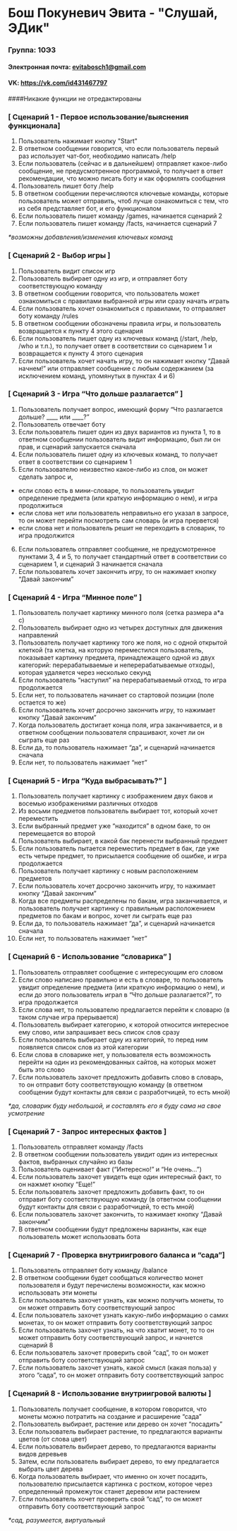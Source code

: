 # Бош Покуневич Эвита - "Слушай, ЭДик"

### Группа: 10Э3
#### Электронная почта: evitabosch1@gmail.com
#### VK: https://vk.com/id431467797
####Никакие функции не отредактированы
### [ Сценарий 1 - Первое использование/выяснения функционала]
1. Пользователь нажимает кнопку "Start"
2. В ответном сообщении говорится, что если пользователь первый раз использует чат-бот, необходимо написать /help
3. Если пользователь (сейчас и в дальнейшем) отправляет какое-либо сообщение, не предусмотренное программой, то получает в ответ рекомендации, что можно писать боту и как оформлять сообщения
4. Пользователь пишет боту /help
5. В ответном сообщении перечисляются ключевые команды, которые пользователь может отправить, чтоб лучше ознакомиться с тем, что из себя представляет бот, и его функционалом
6. Если пользователь пишет команду /games, начинается сценарий 2
7.  Если пользователь пишет команду /facts, начинается сценарий 7

_*возможны добавления/изменения ключевых команд_
### [ Сценарий 2 - Выбор игры ]
1. Пользователь видит список игр
2. Пользователь выбирает одну из игр, и отправляет боту соответствующую команду
3. В ответном сообщении говорится, что пользователь может ознакомиться с правилами выбранной игры или сразу начать играть
4. Если пользователь хочет ознакомиться с правилами, то отправляет боту команду /rules
5. В ответном сообщении обозначены правила игры, и пользователь возвращается к пункту 4 этого сценария
6. Если пользователь пишет одну из ключевых команд (/start, /help, /who и т.п.), то получает ответ в соответствии со сценарием 1 и возвращается к пункту 4 этого сценария
7. Если пользователь хочет начать игру, то он нажимает кнопку “Давай начнем!” или отправляет сообщение с любым содержанием (за исключением команд, упомянутых в пунктах 4 и 6)

### [ Сценарий 3 - Игра “Что дольше разлагается” ]  
1. Пользователь получает вопрос, имеющий форму “Что разлагается дольше?  ____ или ____?”
2. Пользователь отвечает боту
3. Если пользователь пишет один из двух вариантов из пункта 1, то в ответном сообщении пользователь видит информацию, был ли он прав, и сценарий запускается сначала
4. Если пользователь пишет одну из ключевых команд, то получает ответ в соответствии со сценарием 1
5. Если пользователю неизвестно какое-либо из слов, он может сделать запрос и,
+ если слово есть в мини-словаре, то пользователь увидит определение предмета (или краткую информацию о нем), и игра продолжиться
+ если слова нет или пользователь неправильно его указал в запросе, то он может перейти посмотреть сам словарь (и игра прервется)
+ если слова нет и пользователь решит не переходить в словарик, то игра продолжится 
6. Если пользователь отправляет сообщение, не предусмотренное пунктами 3, 4 и 5, то получает стандартный ответ в соответствии со сценарием 1, и сценарий 3 начинается сначала 
7. Если пользователь хочет закончить игру, то он нажимает кнопку “Давай закончим”
### [ Сценарий 4 - Игра “Минное поле” ]
1. Пользователь получает картинку минного поля (сетка размера а*а с)
2. Пользователь выбирает одно из четырех доступных для движения направлений
3. Пользователь получает картинку того же поля, но с одной открытой клеткой (та клетка, на которую переместился пользователь, показывает картинку предмета, принадлежащего одной из двух категорий: перерабатываемые и неперерабатываемые отходы), которая удаляется через несколько секунд
4. Если пользователь “наступил” на перерабатываемый отход, то игра продолжается
5. Если нет, то пользователь начинает со стартовой позиции (поле остается то же)
6. Если пользователь хочет досрочно закончить игру, то нажимает кнопку “Давай закончим”
7. Когда пользователь достигает конца поля, игра заканчивается, и в ответном сообщении пользователя спрашивают, хочет ли он сыграть еще раз
8. Если да, то пользователь нажимает “да”, и сценарий начинается сначала
9. Если нет, то пользователь нажимает “нет”

### [ Сценарий 5 - Игра “Куда выбрасывать?” ]
1. Пользователь получает картинку с изображением двух баков и восемью изображениями различных отходов
2. Из восьми предметов пользователь выбирает тот, который хочет переместить
3. Если выбранный предмет уже “находится” в одном баке, то он перемещается во второй
4. Пользователь выбирает, в какой бак перенести выбранный предмет
5. Если пользователь пытается переместить предмет в бак, где уже есть четыре предмет, то присылается сообщение об ошибке, и игра продолжается
6. Пользователь получает картинку с новым расположением предметов
7. Если пользователь хочет досрочно закончить игру, то нажимает кнопку “Давай закончим”
8. Когда все предметы распределены по бакам, игра заканчивается, и пользователь получает картинку с правильным расположением предметов по бакам и вопрос, хочет ли сыграть еще раз
9. Если да, то пользователь нажимает “да”, и сценарий начинается сначала
10. Если нет, то пользователь нажимает “нет”

### [ Сценарий 6 - Использование “словарика” ]  
1. Пользователь отправляет сообщение с интересующим его словом
2. Если слово написано правильно и есть в словаре, то пользователь увидит определение предмета (или краткую информацию о нем), и если до этого пользователь играл в “Что дольше разлагается?”, то игра продолжается
3. Если слова нет, то пользователю предлагается перейти к словарю (в таком случае игра прерывается)
4. Пользователь выбирает категорию, к которой относится интересное ему слово, или запрашивает весь список слов сразу
5. Если пользователь выбирает одну из категорий, то перед ним появляется список слов из этой категории
6. Если слова в словарике нет, у пользователя есть возможность перейти на один из рекомендованных сайтов, на которых может быть это слово
7. Если пользователь захочет предложить добавить слово в словарь, то он отправит боту соответствующую команду (в ответном сообщении будут контакты для связи с разработчицей, то есть мной)

_*да, словарик буду небольшой, и составлять его я буду сама на свое усмотрение_
### [ Сценарий 7 - Запрос интересных фактов ] 
1. Пользователь отправляет команду /facts
2. В ответном сообщении пользователь увидит один из интересных фактов, выбранных случайно из базы
3. Пользователь оценивает факт (“Интересно!” и “Не очень…”)
4. Если пользователь захочет увидеть еще один интересный факт, то он нажмет кнопку “Еще!”
5. Если пользователь захочет предложить добавить факт, то он отправит боту соответствующую команду (в ответном сообщении будут контакты для связи с разработчицей, то есть мной)
6. Если пользователь захочет закончить, то нажимает кнопку “Давай закончим”
7. В ответном сообщении будут предложены варианты, как еще пользователь может использовать бота
### [ Сценарий 7 - Проверка внутриигрового баланса и “сада”]
1. Пользователь отправляет боту команду /balance
2. В ответном сообщении будет сообщаться количество монет пользователя и будут перечислены возможности, как можно использовать эти монеты
3. Если пользователь захочет узнать, как можно получить монеты, то он может отправить боту соответствующий запрос
4. Если пользователь захочет узнать какую-либо информацию о самих монетах, то он может отправить боту соответствующий запрос
5. Если пользователь захочет узнать, на что хватит монет, то то он может отправить боту соответствующий запрос, и начнется сценарий 8
6. Если пользователь захочет проверить свой “сад”, то он может отправить боту соответствующий запрос
7. Если пользователь захочет узнать, какой смысл (какая польза) у этого “сада”, то он может отправить боту соответствующий запрос
### [ Сценарий 8 - Использование внутриигровой валюты ]
1. Пользователь получает сообщение, в котором говорится, что монеты можно потратить на создание и расширение “сада”
2. Пользователь выбирает, растение или дерево он хочет “посадить”
3. Если пользователь выбирает растение, то предлагаются варианты цветов (от слова цвет)
4. Если пользователь выбирает дерево, то предлагаются варианты видов деревьев
5. Затем, если пользователь выбирает дерево, то ему предлагается выбрать цвет дерева
6. Когда пользователь выбирает, что именно он хочет посадить, пользователю присылается картинка с ростком, которое через определенный промежуток станет деревом или растением
7. Если пользователь хочет проверить свой “сад”, то он может отправить боту соответствующий запрос

_*сад, разумеется, виртуальный_
